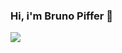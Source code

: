 ### Hi, i'm Bruno Piffer 👋

<img src="https://github-readme-stats.vercel.app/api/top-langs/?username=brunopstephan&theme=dracula">
